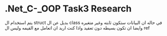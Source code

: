 ﻿# .Net_C-_OOP Task3 Research 
 يتم استخدام ال struct بديل عن ال class في حاله ان البيانات ستكون ثابته وغير متغيره وايضا ان تكون بسيطه دون تعقيد واذا كنت اريد ان اتعامل مع القيمه وليس ال ref 
